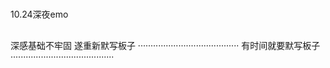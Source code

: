 #
10.24深夜emo
##
深感基础不牢固
遂重新默写板子
········································
有时间就要默写板子
·········································